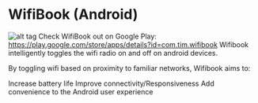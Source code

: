 WifiBook (Android)
========

![alt tag](https://raw.github.com/Timmehs/WifiBook/IDEA/n4landscreen_sm.png)
Check WifiBook out on Google Play: https://play.google.com/store/apps/details?id=com.tim.wifibook
Wifibook intelligently toggles the wifi radio on and off on android devices.

By toggling wifi based on proximity to familiar networks, Wifibook aims to:

Increase battery life
Improve connectivity/Responsiveness
Add convenience to the Android user experience

